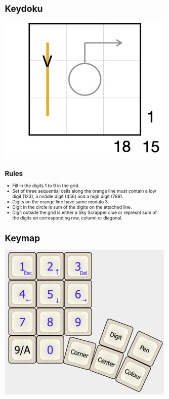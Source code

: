 # Keydoku

<p align="center">
  <img src="https://github.com/achamian/keydoku/blob/main/assets/keydoku.png?raw=true" alt="Puzzle Grid"/>
</p>

## Rules

* Fill in the digits 1 to 9 in the grid.
* Set of three sequential cells along the orange line must contain a low digit (123), a middle digit (456) and a high digit (789).
* Digits on the orange line have same modulo 3.
* Digit in the circle is sum of the digits on the attached line.
* Digit outside the grid is either a Sky Scrapper clue or represnt sum of the digits on corrosponding row, column or diagonal.

# Keymap

<p align="center">
  <img src="https://github.com/achamian/keydoku/blob/main/assets/layout.png?raw=true" alt="Puzzle Grid"/>
</p>
